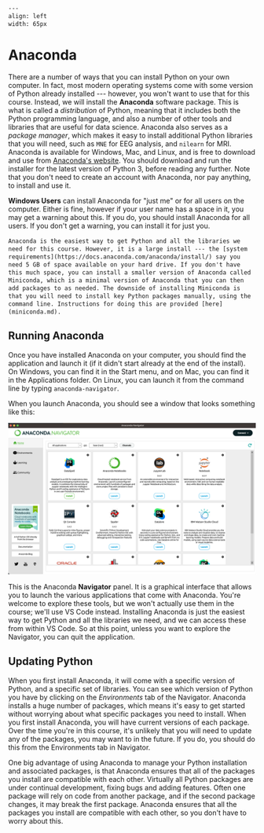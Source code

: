 ```{figure} images/anaconda.png
---
align: left
width: 65px
```
# Anaconda

There are a number of ways that you can install Python on your own computer. In fact, most modern operating systems come with some version of Python already installed --- however, you won't want to use that for this course. Instead, we will install the **Anaconda** software package. This is what is called a *distribution* of Python, meaning that it includes both the Python programming language, and also a number of other tools and libraries that are useful for data science. Anaconda also serves as a *package manager*, which makes it easy to install additional Python libraries that you will need, such as `MNE` for EEG analysis, and `nilearn` for MRI. Anaconda is available for Windows, Mac, and Linux, and is free to download and use from [Anaconda's website](https://www.anaconda.com/). You should download and run the installer for the latest version of Python 3, before reading any further. Note that you don't need to create an account with Anaconda, nor pay anything, to install and use it.

**Windows Users** can install Anaconda for "just me" or for all users on the computer. Either is fine, however if your user name has a space in it, you may get a warning about this. If you do, you should install Anaconda for all users. If you don't get a warning, you can install it for just you.

```{note}
Anaconda is the easiest way to get Python and all the libraries we need for this course. However, it is a large install --- the [system requirements](https://docs.anaconda.com/anaconda/install/) say you need 5 GB of space available on your hard drive. If you don't have this much space, you can install a smaller version of Anaconda called Miniconda, which is a minimal version of Anaconda that you can then add packages to as needed. The downside of installing Miniconda is that you will need to install key Python packages manually, using the command line. Instructions for doing this are provided [here](miniconda.md).
```

## Running Anaconda
Once you have installed Anaconda on your computer, you should find the application and launch it (if it didn't start already at the end of the install). On Windows, you can find it in the Start menu, and on Mac, you can find it in the Applications folder. On Linux, you can launch it from the command line by typing `anaconda-navigator`. 

When you launch Anaconda, you should see a window that looks something like this:

![](./images/anaconda_navigator.png)

This is the Anaconda **Navigator** panel. It is a graphical interface that allows you to launch the various applications that come with Anaconda. You're welcome to explore these tools, but we won't actually use them in the course; we'll use VS Code instead. Installing Anaconda is just the easiest way to get Python and all the libraries we need, and we can access these from within VS Code. So at this point, unless you want to explore the Navigator, you can quit the application.

## Updating Python
When you first install Anaconda, it will come with a specific version of Python, and a specific set of libraries. You can see which version of Python you have by clicking on the *Environments* tab of the Navigator. Anaconda installs a huge number of packages, which means it's easy to get started without worrying about what specific packages you need to install. When you first install Anaconda, you will have current versions of each package. Over the time you're in this course, it's unlikely that you will need to update any of the packages, you may want to in the future. If you do, you should do this from the Environments tab in Navigator.

One big advantage of using Anaconda to manage your Python installation and associated packages, is that Anaconda ensures that all of the packages you install are compatible with each other. Virtually all Python packages are under continual development, fixing bugs and adding features. Often one package will rely on code from another package, and if the second package changes, it may break the first package. Anaconda ensures that all the packages you install are compatible with each other, so you don't have to worry about this. 